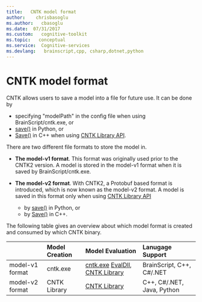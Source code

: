```yaml
---
title:   CNTK model format
author:    chrisbasoglu
ms.author:   cbasoglu
ms.date:  07/31/2017
ms.custom:   cognitive-toolkit
ms.topic:   conceptual
ms.service:  Cognitive-services
ms.devlang:   brainscript,cpp, csharp,dotnet,python
---
```


# CNTK model format

CNTK allows users to save a model into a file for future use. It can be done by 
* specifying "modelPath" in the config file when using BrainScript/cntk.exe, or
* [save()](https://cntk.ai/pythondocs/cntk.ops.functions.html#cntk.ops.functions.Function.save) in Python, or
* [Save()](https://github.com/Microsoft/CNTK/tree/release/latest/Source/CNTKv2LibraryDll/API/CNTKLibrary.h) in C++ when using [CNTK Library API](./CNTK-Library-API.md).
 
There are two different file formats to store the model in.
* **The model-v1 format**. This format was originally used prior to the CNTK2 version. A model is stored in the model-v1 format when it is saved by BrainScript/cntk.exe.

* **The model-v2 format**. With CNTK2, a Protobuf based format is introduced, which is now known as the model-v2 format. A model is saved in this format only when using [CNTK Library API](./CNTK-Library-API.md)   
  * by [save()](https://cntk.ai/pythondocs/cntk.ops.functions.html#cntk.ops.functions.Function.save) in Python, or
  * by [Save()](https://github.com/Microsoft/CNTK/tree/release/latest/Source/CNTKv2LibraryDll/API/CNTKLibrary.h) in C++.

The following table gives an overview about which model format is created and consumed by which CNTK binary.
 
|                       |Model Creation  | Model Evaluation | Lanugage Support |
|:----------------------|:---------------|:-----------------|:-----------------|
| model-v1 format | cntk.exe| [cntk.exe](./CNTK-Evaluation-using-cntk.exe.md) [EvalDll](./EvalDll-Evaluation-Overview.md), [CNTK Library](./CNTK-Library-Evaluation-Overview.md) | BrainScript, C++, C#/.NET
| model-v2 format | CNTK Library | [CNTK Library](./CNTK-Library-Evaluation-Overview.md)  | C++, C#/.NET, Java, Python

